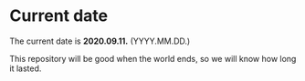 # Current date

The current date is **2020.09.11.** (YYYY.MM.DD.)

This repository will be good when the world ends, so we will know how long it lasted.